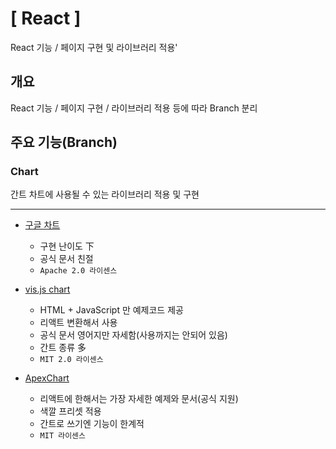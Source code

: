 # [ React ]
React 기능 / 페이지 구현 및 라이브러리 적용'

## 개요
React 기능 / 페이지 구현 / 라이브러리 적용 등에 따라 Branch 분리

## 주요 기능(Branch)
### Chart
간트 차트에 사용될 수 있는 라이브러리 적용 및 구현
<hr>

- [ 구글 차트 ](https://developers.google.com/chart/interactive/docs/gallery/timeline?hl=ko, "google chart")
  - 구현 난이도 下
  - 공식 문서 친절
  - ```Apache 2.0 라이센스```

- [ vis.js chart ](https://visjs.github.io/vis-timeline/docs/timeline/#groups, "vis.js chart")
  - HTML + JavaScript 만 예제코드 제공
  - 리액트 변환해서 사용
  - 공식 문서 영어지만 자세함(사용까지는 안되어 있음)
  - 간트 종류 多
  - ```MIT 2.0 라이센스```

- [ ApexChart ](https://apexcharts.com/react-chart-demos/timeline-charts/advanced/, "ApexChart")
  - 리액트에 한해서는 가장 자세한 예제와 문서(공식 지원)
  - 색깔 프리셋 적용
  - 간트로 쓰기엔 기능이 한계적
  - ```MIT 라이센스```
​
